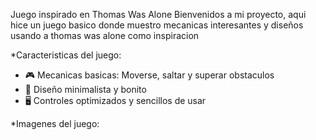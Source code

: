 Juego inspirado en Thomas Was Alone
Bienvenidos a mi proyecto, aqui hice un juego basico donde muestro mecanicas interesantes y diseños usando a thomas was alone como inspiracion

*Caracteristicas del juego:
- 🎮 Mecanicas basicas: Moverse, saltar y superar obstaculos
- 🌟 Diseño minimalista y bonito
- 🖥️ Controles optimizados y sencillos de usar

*Imagenes del juego:


